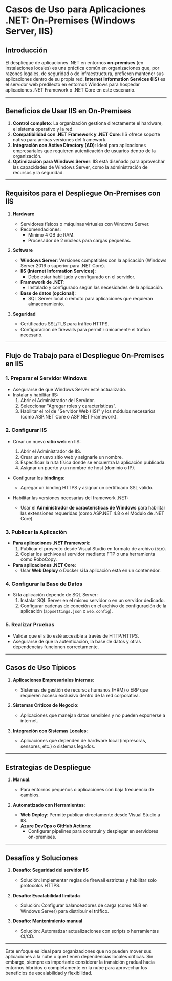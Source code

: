 # Casos de Uso para Aplicaciones .NET: On-Premises (Windows Server, IIS)

## Introducción

El despliegue de aplicaciones .NET en entornos **on-premises** (en instalaciones locales) es una práctica común en organizaciones que, por razones legales, de seguridad o de infraestructura, prefieren mantener sus aplicaciones dentro de su propia red. **Internet Information Services (IIS)** es el servidor web predilecto en entornos Windows para hospedar aplicaciones .NET Framework o .NET Core en este escenario.

---

## Beneficios de Usar IIS en On-Premises

1. **Control completo**: La organización gestiona directamente el hardware, el sistema operativo y la red.
2. **Compatibilidad con .NET Framework y .NET Core**: IIS ofrece soporte nativo para ambas versiones del framework.
3. **Integración con Active Directory (AD)**: Ideal para aplicaciones empresariales que requieren autenticación de usuarios dentro de la organización.
4. **Optimización para Windows Server**: IIS está diseñado para aprovechar las capacidades de Windows Server, como la administración de recursos y la seguridad.

---

## Requisitos para el Despliegue On-Premises con IIS

1. **Hardware**
   - Servidores físicos o máquinas virtuales con Windows Server.
   - Recomendaciones:
     - Mínimo 4 GB de RAM.
     - Procesador de 2 núcleos para cargas pequeñas.

2. **Software**
   - **Windows Server**: Versiones compatibles con la aplicación (Windows Server 2016 o superior para .NET Core).
   - **IIS (Internet Information Services)**:
     - Debe estar habilitado y configurado en el servidor.
   - **Framework de .NET**:
     - Instalado y configurado según las necesidades de la aplicación.
   - **Base de datos (opcional)**:
     - SQL Server local o remoto para aplicaciones que requieran almacenamiento.

3. **Seguridad**
   - Certificados SSL/TLS para tráfico HTTPS.
   - Configuración de firewalls para permitir únicamente el tráfico necesario.

---

## Flujo de Trabajo para el Despliegue On-Premises en IIS

### **1. Preparar el Servidor Windows**
   - Asegurarse de que Windows Server esté actualizado.
   - Instalar y habilitar IIS:
     1. Abrir el Administrador del Servidor.
     2. Seleccionar "Agregar roles y características".
     3. Habilitar el rol de "Servidor Web (IIS)" y los módulos necesarios (como ASP.NET Core o ASP.NET Framework).

### **2. Configurar IIS**
   - Crear un nuevo **sitio web** en IIS:
     1. Abrir el Administrador de IIS.
     2. Crear un nuevo sitio web y asignarle un nombre.
     3. Especificar la ruta física donde se encuentra la aplicación publicada.
     4. Asignar un puerto y un nombre de host (dominio o IP).

   - Configurar los **bindings**:
     - Agregar un binding HTTPS y asignar un certificado SSL válido.

   - Habilitar las versiones necesarias del framework .NET:
     - Usar el **Administrador de características de Windows** para habilitar las extensiones requeridas (como ASP.NET 4.8 o el Módulo de .NET Core).

### **3. Publicar la Aplicación**
   - **Para aplicaciones .NET Framework**:
     1. Publicar el proyecto desde Visual Studio en formato de archivo (`bin`).
     2. Copiar los archivos al servidor mediante FTP o una herramienta como RoboCopy.
   - **Para aplicaciones .NET Core**:
     - Usar **Web Deploy** o Docker si la aplicación está en un contenedor.

### **4. Configurar la Base de Datos**
   - Si la aplicación depende de SQL Server:
     1. Instalar SQL Server en el mismo servidor o en un servidor dedicado.
     2. Configurar cadenas de conexión en el archivo de configuración de la aplicación (`appsettings.json` o `web.config`).

### **5. Realizar Pruebas**
   - Validar que el sitio esté accesible a través de HTTP/HTTPS.
   - Asegurarse de que la autenticación, la base de datos y otras dependencias funcionen correctamente.

---

## Casos de Uso Típicos

1. **Aplicaciones Empresariales Internas**:
   - Sistemas de gestión de recursos humanos (HRM) o ERP que requieren acceso exclusivo dentro de la red corporativa.

2. **Sistemas Críticos de Negocio**:
   - Aplicaciones que manejan datos sensibles y no pueden exponerse a internet.

3. **Integración con Sistemas Locales**:
   - Aplicaciones que dependen de hardware local (impresoras, sensores, etc.) o sistemas legados.

---

## Estrategias de Despliegue

1. **Manual**:
   - Para entornos pequeños o aplicaciones con baja frecuencia de cambios.

2. **Automatizado con Herramientas**:
   - **Web Deploy**: Permite publicar directamente desde Visual Studio a IIS.
   - **Azure DevOps o GitHub Actions**:
     - Configurar pipelines para construir y desplegar en servidores on-premises.

---

## Desafíos y Soluciones

1. **Desafío: Seguridad del servidor IIS**
   - Solución: Implementar reglas de firewall estrictas y habilitar solo protocolos HTTPS.

2. **Desafío: Escalabilidad limitada**
   - Solución: Configurar balanceadores de carga (como NLB en Windows Server) para distribuir el tráfico.

3. **Desafío: Mantenimiento manual**
   - Solución: Automatizar actualizaciones con scripts o herramientas CI/CD.

---

Este enfoque es ideal para organizaciones que no pueden mover sus aplicaciones a la nube o que tienen dependencias locales críticas. Sin embargo, siempre es importante considerar la transición gradual hacia entornos híbridos o completamente en la nube para aprovechar los beneficios de escalabilidad y flexibilidad.
